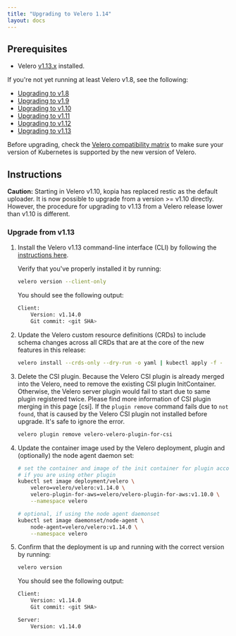 ```yaml
---
title: "Upgrading to Velero 1.14"
layout: docs
---
```


## Prerequisites

- Velero [v1.13.x][5] installed.

If you're not yet running at least Velero v1.8, see the following:

- [Upgrading to v1.8][1]
- [Upgrading to v1.9][2]
- [Upgrading to v1.10][3]
- [Upgrading to v1.11][4]
- [Upgrading to v1.12][5]
- [Upgrading to v1.13][6]

Before upgrading, check the [Velero compatibility matrix](https://github.com/vmware-tanzu/velero#velero-compatibility-matrix) to make sure your version of Kubernetes is supported by the new version of Velero.

## Instructions

**Caution:** Starting in Velero v1.10, kopia has replaced restic as the default uploader. It is now possible to upgrade from a version >= v1.10 directly. However, the procedure for upgrading to v1.13 from a Velero release lower than v1.10 is different.

### Upgrade from v1.13
1. Install the Velero v1.13 command-line interface (CLI) by following the [instructions here][0].

    Verify that you've properly installed it by running:

    ```bash
    velero version --client-only
    ```

    You should see the following output:

    ```bash
    Client:
        Version: v1.14.0
        Git commit: <git SHA>
    ```

2. Update the Velero custom resource definitions (CRDs) to include schema changes across all CRDs that are at the core of the new features in this release:

    ```bash
    velero install --crds-only --dry-run -o yaml | kubectl apply -f -
    ```

3. Delete the CSI plugin. Because the Velero CSI plugin is already merged into the Velero, need to remove the existing CSI plugin InitContainer. Otherwise, the Velero server plugin would fail to start due to same plugin registered twice.
Please find more information of CSI plugin merging in this page [csi].
If the `plugin remove` command fails due to `not found`, that is caused by the Velero CSI plugin not installed before upgrade. It's safe to ignore the error.
   
   ``` bash
   velero plugin remove velero-velero-plugin-for-csi
   ```

4. Update the container image used by the Velero deployment, plugin and (optionally) the node agent daemon set:
    ```bash
   # set the container and image of the init container for plugin accordingly,
   # if you are using other plugin
    kubectl set image deployment/velero \
        velero=velero/velero:v1.14.0 \
        velero-plugin-for-aws=velero/velero-plugin-for-aws:v1.10.0 \
        --namespace velero

    # optional, if using the node agent daemonset
    kubectl set image daemonset/node-agent \
        node-agent=velero/velero:v1.14.0 \
        --namespace velero
    ```
5. Confirm that the deployment is up and running with the correct version by running:

    ```bash
    velero version
    ```

    You should see the following output:

    ```bash
    Client:
        Version: v1.14.0
        Git commit: <git SHA>

    Server:
        Version: v1.14.0
    ```

[0]: basic-install.md#install-the-cli
[1]: https://velero.io/docs/v1.8/upgrade-to-1.8
[2]: https://velero.io/docs/v1.9/upgrade-to-1.9
[3]: https://velero.io/docs/v1.10/upgrade-to-1.10
[4]: https://velero.io/docs/v1.11/upgrade-to-1.11
[5]: https://velero.io/docs/v1.12/upgrade-to-1.12
[6]: https://velero.io/docs/v1.13/upgrade-to-1.13

